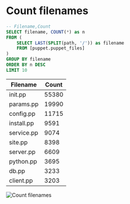 # Count filenames

```sql
-- Filename,Count
SELECT filename, COUNT(*) as n
FROM (
    SELECT LAST(SPLIT(path, '/')) as filename
    FROM [puppet.puppet_files]
)
GROUP BY filename
ORDER BY n DESC
LIMIT 10

```

| Filename   | Count |
|------------|-------|
| init.pp    | 55380 |
| params.pp  | 19990 |
| config.pp  | 11715 |
| install.pp | 9591  |
| service.pp | 9074  |
| site.pp    | 8398  |
| server.pp  | 6609  |
| python.pp  | 3695  |
| db.pp      | 3233  |
| client.pp  | 3203  |

![Count filenames](assets/count-filenames.png)